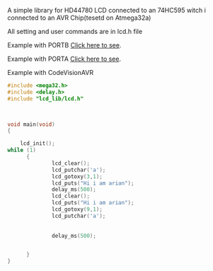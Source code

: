 A simple library for HD44780 LCD connected to an 74HC595 witch i connected to an AVR Chip(tesetd on Atmega32a)

All setting and user commands are in lcd.h file

Example with PORTB [Click here to see](https://bin.hightechrobo.com/paste.php?id=329).

Example with PORTA [Click here to see](https://bin.hightechrobo.com/paste.php?id=330).

Example with CodeVisionAVR


```c
#include <mega32.h>
#include <delay.h>
#include "lcd_lib/lcd.h"


 
void main(void)
{

    lcd_init();
while (1)
      {
              lcd_clear();
              lcd_putchar('a'); 
              lcd_gotoxy(3,1);  
              lcd_puts("Hi i am arian");
              delay_ms(500);
              lcd_clear();
              lcd_puts("Hi i am arian");
              lcd_gotoxy(9,1);
              lcd_putchar('a'); 
              
              
              delay_ms(500);  


      }
}
```

